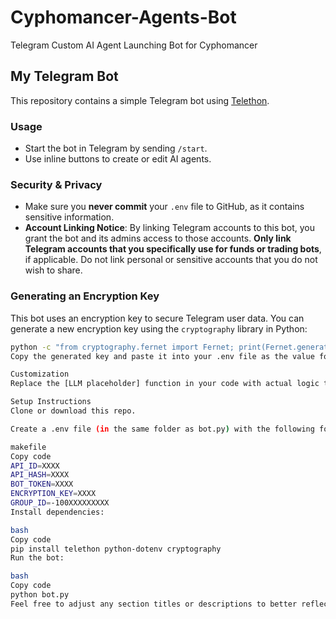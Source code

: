 # Cyphomancer-Agents-Bot

Telegram Custom AI Agent Launching Bot for Cyphomancer

## My Telegram Bot

This repository contains a simple Telegram bot using [Telethon](https://pypi.org/project/Telethon/).

### Usage

- Start the bot in Telegram by sending `/start`.
- Use inline buttons to create or edit AI agents.

### Security & Privacy

- Make sure you **never commit** your `.env` file to GitHub, as it contains sensitive information.
- **Account Linking Notice**: By linking Telegram accounts to this bot, you grant the bot and its admins access to those accounts. **Only link Telegram accounts that you specifically use for funds or trading bots**, if applicable. Do not link personal or sensitive accounts that you do not wish to share.

### Generating an Encryption Key

This bot uses an encryption key to secure Telegram user data. You can generate a new encryption key using the `cryptography` library in Python:

```bash
python -c "from cryptography.fernet import Fernet; print(Fernet.generate_key().decode())"
Copy the generated key and paste it into your .env file as the value for the ENCRYPTION_KEY variable (see the Setup Instructions below).

Customization
Replace the [LLM placeholder] function in your code with actual logic that calls your VPS or locally hosted LLM endpoint.

Setup Instructions
Clone or download this repo.

Create a .env file (in the same folder as bot.py) with the following format:

makefile
Copy code
API_ID=XXXX
API_HASH=XXXX
BOT_TOKEN=XXXX
ENCRYPTION_KEY=XXXX
GROUP_ID=-100XXXXXXXXX
Install dependencies:

bash
Copy code
pip install telethon python-dotenv cryptography
Run the bot:

bash
Copy code
python bot.py
Feel free to adjust any section titles or descriptions to better reflect your project’s specifics.

